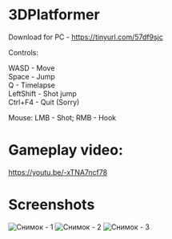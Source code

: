 # 3DPlatformer

Download for PC - https://tinyurl.com/57df9sjc

Controls:

  WASD - Move  
  Space - Jump   
  Q - Timelapse  
  LeftShift - Shot jump  
  Ctrl+F4 - Quit (Sorry)   
  
  Mouse:
  LMB - Shot;
  RMB - Hook
  
# Gameplay video: 

https://youtu.be/-xTNA7ncf78

# Screenshots

![Снимок - 1](https://user-images.githubusercontent.com/63772064/129946053-cec54cd3-3489-4c81-8655-10e510c68b98.png)
![Снимок - 2](https://user-images.githubusercontent.com/63772064/129946063-87475445-3c61-4303-88df-85e0e0eef515.png)
![Снимок - 3](https://user-images.githubusercontent.com/63772064/129946065-2604b43f-5312-4129-8829-d207a901dc52.png)
  


